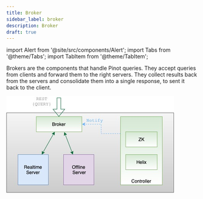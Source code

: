 ```yaml
---
title: Broker
sidebar_label: broker
description: Broker
draft: true
---
```


import Alert from '@site/src/components/Alert';
import Tabs from '@theme/Tabs';
import TabItem from '@theme/TabItem';

Brokers are the components that handle Pinot queries. They accept queries from clients and forward them to the right servers. They collect results back from the servers and consolidate them into a single response, to sent it back to the client.

![Broker](../../static/img/components/Broker.png)
